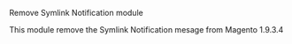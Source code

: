 Remove Symlink Notification module

This module remove the Symlink Notification mesage from Magento 1.9.3.4 